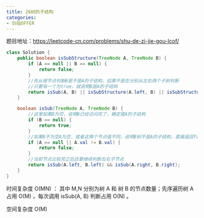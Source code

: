```yaml
---
title: 26树的子结构
categories: 
- 剑指OFFER
---
```


题目地址：https://leetcode-cn.com/problems/shu-de-zi-jie-gou-lcof/

```java
class Solution {
    public boolean isSubStructure(TreeNode A, TreeNode B) {
        if (A == null || B == null) {
            return false;
        }
        //先从根节点判断B是不是A的子结构，如果不是在分别从左右两个子树判断
        //只要有一个为true，就说明B是A的子结构
        return isSub(A, B) || isSubStructure(A.left, B) || isSubStructure(A.right, B);
    }

    boolean isSub(TreeNode A, TreeNode B) {
        //这里如果B为空，说明B已经访问完了，确定是A的子结构
        if (B == null) {
            return true;
        }
        //如果B不为空A为空，或者这两个节点值不同，说明B树不是A的子结构，直接返回false
        if (A == null || A.val != B.val) {
            return false;
        }
        //当前节点比较完之后还要继续判断左右子节点
        return isSub(A.left, B.left) && isSub(A.right, B.right);
    }
}
```

时间复杂度 O(MN) ： 其中 M,N 分别为树 A 和 树 B 的节点数量；先序遍历树 A 占用 O(M) ，每次调用 isSub(A, B) 判断占用 O(N) 。

空间复杂度 O(M) 